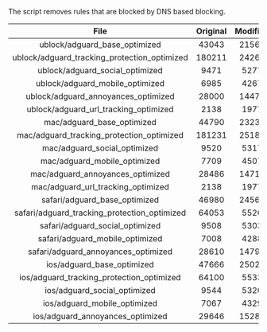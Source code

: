 The script removes rules that are blocked by DNS based blocking.


| File | Original | Modified |
|:----:|:-----:|:-----:|
| ublock/adguard_base_optimized | 43043 | 21564 |
| ublock/adguard_tracking_protection_optimized | 180211 | 24263 |
| ublock/adguard_social_optimized | 9471 | 5277 |
| ublock/adguard_mobile_optimized | 6985 | 4267 |
| ublock/adguard_annoyances_optimized | 28000 | 14478 |
| ublock/adguard_url_tracking_optimized | 2138 | 1977 |
| mac/adguard_base_optimized | 44790 | 23234 |
| mac/adguard_tracking_protection_optimized | 181231 | 25186 |
| mac/adguard_social_optimized | 9520 | 5317 |
| mac/adguard_mobile_optimized | 7709 | 4507 |
| mac/adguard_annoyances_optimized | 28486 | 14714 |
| mac/adguard_url_tracking_optimized | 2138 | 1977 |
| safari/adguard_base_optimized | 46980 | 24569 |
| safari/adguard_tracking_protection_optimized | 64053 | 5526 |
| safari/adguard_social_optimized | 9508 | 5303 |
| safari/adguard_mobile_optimized | 7008 | 4288 |
| safari/adguard_annoyances_optimized | 28610 | 14791 |
| ios/adguard_base_optimized | 47666 | 25027 |
| ios/adguard_tracking_protection_optimized | 64100 | 5533 |
| ios/adguard_social_optimized | 9544 | 5320 |
| ios/adguard_mobile_optimized | 7067 | 4329 |
| ios/adguard_annoyances_optimized | 29646 | 15287 |